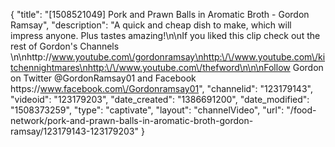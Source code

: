 {
    "title": "[1508521049] Pork and Prawn Balls in Aromatic Broth - Gordon Ramsay",
    "description": "A quick and cheap dish to make, which will impress anyone. Plus tastes amazing!\n\nIf you liked this clip check out the rest of Gordon's Channels \n\nhttp:\/\/www.youtube.com\/gordonramsay\nhttp:\/\/www.youtube.com\/kitchennightmares\nhttp:\/\/www.youtube.com\/thefword\n\n\nFollow Gordon on Twitter @GordonRamsay01 and Facebook https:\/\/www.facebook.com\/Gordonramsay01",
    "channelid": "123179143",
    "videoid": "123179203",
    "date_created": "1386691200",
    "date_modified": "1508373259",
    "type": "captivate",
    "layout": "channelVideo",
    "url": "\/food-network\/pork-and-prawn-balls-in-aromatic-broth-gordon-ramsay\/123179143-123179203"
}